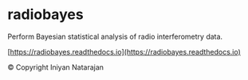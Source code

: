 # radiobayes

Perform Bayesian statistical analysis of radio interferometry data.

[https://radiobayes.readthedocs.io](https://radiobayes.readthedocs.io)

© Copyright Iniyan Natarajan

